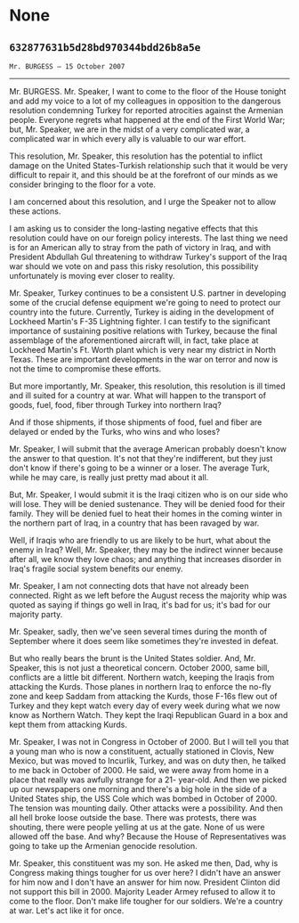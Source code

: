# None
## `632877631b5d28bd970344bdd26b8a5e`
`Mr. BURGESS — 15 October 2007`

---


Mr. BURGESS. Mr. Speaker, I want to come to the floor of the House 
tonight and add my voice to a lot of my colleagues in opposition to the 
dangerous resolution condemning Turkey for reported atrocities against 
the Armenian people. Everyone regrets what happened at the end of the 
First World War; but, Mr. Speaker, we are in the midst of a very 
complicated war, a complicated war in which every ally is valuable to 
our war effort.

This resolution, Mr. Speaker, this resolution has the potential to 
inflict damage on the United States-Turkish relationship such that it 
would be very difficult to repair it, and this should be at the 
forefront of our minds as we consider bringing to the floor for a vote.

I am concerned about this resolution, and I urge the Speaker not to 
allow these actions.

I am asking us to consider the long-lasting negative effects that 
this resolution could have on our foreign policy interests. The last 
thing we need is for an American ally to stray from the path of victory 
in Iraq, and with President Abdullah Gul threatening to withdraw 
Turkey's support of the Iraq war should we vote on and pass this risky 
resolution, this possibility unfortunately is moving ever closer to 
reality.

Mr. Speaker, Turkey continues to be a consistent U.S. partner in 
developing some of the crucial defense equipment we're going to need to 
protect our country into the future. Currently, Turkey is aiding in the 
development of Lockheed Martin's F-35 Lightning fighter. I can testify 
to the significant importance of sustaining positive relations with 
Turkey, because the final assemblage of the aforementioned aircraft 
will, in fact, take place at Lockheed Martin's Ft. Worth plant which is 
very near my district in North Texas. These are important developments 
in the war on terror and now is not the time to compromise these 
efforts.

But more importantly, Mr. Speaker, this resolution, this resolution 
is ill timed and ill suited for a country at war. What will happen to 
the transport of goods, fuel, food, fiber through Turkey into northern 
Iraq?

And if those shipments, if those shipments of food, fuel and fiber 
are delayed or ended by the Turks, who wins and who loses?

Mr. Speaker, I will submit that the average American probably doesn't 
know the answer to that question. It's not that they're indifferent, 
but they just don't know if there's going to be a winner or a loser. 
The average Turk, while he may care, is really just pretty mad about it 
all.

But, Mr. Speaker, I would submit it is the Iraqi citizen who is on 
our side who will lose. They will be denied sustenance. They will be 
denied food for their family. They will be denied fuel to heat their 
homes in the coming winter in the northern part of Iraq, in a country 
that has been ravaged by war.

Well, if Iraqis who are friendly to us are likely to be hurt, what 
about the enemy in Iraq? Well, Mr. Speaker, they may be the indirect 
winner because after all, we know they love chaos; and anything that 
increases disorder in Iraq's fragile social system benefits our enemy.

Mr. Speaker, I am not connecting dots that have not already been 
connected. Right as we left before the August recess the majority whip 
was quoted as saying if things go well in Iraq, it's bad for us; it's 
bad for our majority party.

Mr. Speaker, sadly, then we've seen several times during the month of 
September where it does seem like sometimes they're invested in defeat.

But who really bears the brunt is the United States soldier. And, Mr. 
Speaker, this is not just a theoretical concern. October 2000, same 
bill, conflicts are a little bit different. Northern watch, keeping the 
Iraqis from attacking the Kurds. Those planes in northern Iraq to 
enforce the no-fly zone and keep Saddam from attacking the Kurds, those 
F-16s flew out of Turkey and they kept watch every day of every week 
during what we now know as Northern Watch. They kept the Iraqi 
Republican Guard in a box and kept them from attacking Kurds.

Mr. Speaker, I was not in Congress in October of 2000. But I will 
tell you that a young man who is now a constituent, actually stationed 
in Clovis, New Mexico, but was moved to Incurlik, Turkey, and was on 
duty then, he talked to me back in October of 2000. He said, we were 
away from home in a place that really was awfully strange for a 21-
year-old. And then we picked up our newspapers one morning and there's 
a big hole in the side of a United States ship, the USS Cole which was 
bombed in October of 2000. The tension was mounting daily. Other 
attacks were a possibility. And then all hell broke loose outside the 
base. There was protests, there was shouting, there were people yelling 
at us at the gate. None of us were allowed off the base. And why? 
Because the House of Representatives was going to take up the Armenian 
genocide resolution.

Mr. Speaker, this constituent was my son. He asked me then, Dad, why 
is Congress making things tougher for us over here? I didn't have an 
answer for him now and I don't have an answer for him now. President 
Clinton did not support this bill in 2000. Majority Leader Armey 
refused to allow it to come to the floor. Don't make life tougher for 
our soldiers. We're a country at war. Let's act like it for once.
